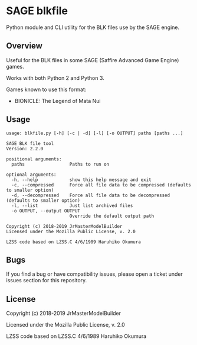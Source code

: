 # SAGE blkfile

Python module and CLI utility for the BLK files use by the SAGE engine.


## Overview

Useful for the BLK files in some SAGE (Saffire Advanced Game Engine) games.

Works with both Python 2 and Python 3.

Games known to use this format:

- BIONICLE: The Legend of Mata Nui


## Usage

```
usage: blkfile.py [-h] [-c | -d] [-l] [-o OUTPUT] paths [paths ...]

SAGE BLK file tool
Version: 2.2.0

positional arguments:
  paths                 Paths to run on

optional arguments:
  -h, --help            show this help message and exit
  -c, --compressed      Force all file data to be compressed (defaults to smaller option)
  -d, --decompressed    Force all file data to be decompressed (defaults to smaller option)
  -l, --list            Just list archived files
  -o OUTPUT, --output OUTPUT
                        Override the default output path

Copyright (c) 2018-2019 JrMasterModelBuilder
Licensed under the Mozilla Public License, v. 2.0

LZSS code based on LZSS.C 4/6/1989 Haruhiko Okumura
```


## Bugs

If you find a bug or have compatibility issues, please open a ticket under issues section for this repository.


## License

Copyright (c) 2018-2019 JrMasterModelBuilder

Licensed under the Mozilla Public License, v. 2.0

LZSS code based on LZSS.C 4/6/1989 Haruhiko Okumura
